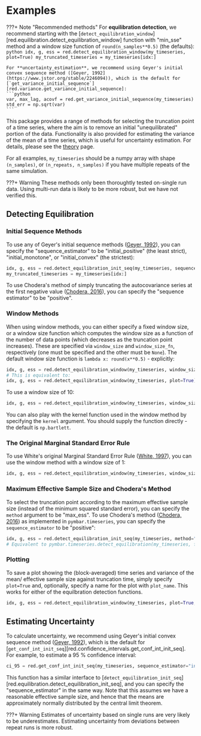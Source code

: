# Examples

???+ Note "Recommended methods"
    For **equilibration detection**, we recommend starting with the [`detect_equilibration_window`][red.equilibration.detect_equilibration_window] function with "min_sse" method and a window size function of `round(n_samples**0.5)` (the defaults):
    ```python
    idx, g, ess = red.detect_equilibration_window(my_timeseries, plot=True)
    my_truncated_timeseries = my_timeseries[idx:]
    ```

    For **uncertainty_estimation**, we recommend using Geyer's initial convex sequence method ([Geyer, 1992](https://www.jstor.org/stable/2246094)), which is the default for [`get_variance_initial_sequence`][red.variance.get_variance_initial_sequence]:
    ```python
    var, max_lag, acovf = red.get_variance_initial_sequence(my_timeseries)
    std_err = np.sqrt(var)
    ```

This package provides a range of methods for selecting the truncation point of a time series, where the aim is to remove an initial "unequilibrated" portion of the data. Functionality is also provided for estimating the variance of the mean of a time series, which is useful for uncertainty estimation. For details, please see the [theory](theory.md) page.

For all examples, `my_timeseries` should be a numpy array with shape `(n_samples)`, or `(n_repeats, n_samples)` if you have multiple repeats of the same simulation.

???+ Warning
    These methods only been thoroughtly tested on-single run data. Using multi-run data is likely to be more robust, but we have not verified this.

## Detecting Equilibration

### Initial Sequence Methods

To use any of Geyer's initial sequence methods ([Geyer, 1992](https://www.jstor.org/stable/2246094)), you can specify the "sequence_estimator" to be "initial_positive" (the least strict), "initial_monotone", or "initial_convex" (the strictest):

```python
idx, g, ess = red.detect_equilibration_init_seq(my_timeseries, sequence_estimator="initial_convex", plot=True)
my_truncated_timeseries = my_timeseries[idx:]
```
To use Chodera's method of simply truncating the autocovariance series at the first negative value ([Chodera, 2016](https://pubs.acs.org/doi/full/10.1021/acs.jctc.5b00784)), you can specify the "sequence estimator" to be "positive".

### Window Methods

When using window methods, you can either specify a fixed window size, or a window size function which computes the window size as a function of the number of data points (which decreases as the truncation point increases). These are specified via `window_size` and `window_size_fn`, respectively (one must be specified and the other must be `None`). The default window size function is `lambda x: round(x**0.5)` - explicitly:

```python
idx, g, ess = red.detect_equilibration_window(my_timeseries, window_size=None, window_size_fn=lambda x: round(x**0.5), plot=True)
# This is equivalent to:
idx, g, ess = red.detect_equilibration_window(my_timeseries, plot=True)
```

To use a window size of 10:

```python
idx, g, ess = red.detect_equilibration_window(my_timeseries, window_size=10, window_size_fn = None, plot=True)
```

You can also play with the kernel function used in the window method by specifying the `kernel` argument. You should supply the function directly - the default is `np.bartlett`.

### The Original Marginal Standard Error Rule

To use White's original Marginal Standard Error Rule ([White, 1997](https://journals.sagepub.com/doi/abs/10.1177/003754979706900601)), you can use the window method with a window size of 1:

```python
idx, g, ess = red.detect_equilibration_window(my_timeseries, window_size=1, window_size_fn=None, plot=True)
```

### Maximum Effective Sample Size and Chodera's Method

To select the truncation point according to the maximum effective sample size (instead of the minimum squared standard error), you can specify the `method` argument to be "max_ess". To use Chodera's method ([Chodera, 2016](https://pubs.acs.org/doi/full/10.1021/acs.jctc.5b00784)) as implemented in `pymbar.timeseries`, you can specify the `sequence_estimator` to be "positive":

```python
idx, g, ess = red.detect_equilibration_init_seq(my_timeseries, method="max_ess", sequence_estimator="positive", plot=True)
# Equivalent to pymbar.timeseries.detect_equilibration(my_timeseries, fast=False)
```

### Plotting

To save a plot showing the (block-averaged) time series and variance of the mean/ effective sample size against truncation time, simply specify `plot=True` and, optionally, specify a name for the plot with `plot_name`. This works for either of the equilbration detection functions.

```python
idx, g, ess = red.detect_equilibration_window(my_timeseries, plot=True, plot_name="my_equilibration_plot.png")
```

## Estimating Uncertainty

To calculate uncertainty, we recommend using Geyer's initial convex sequence method ([Geyer, 1992](https://www.jstor.org/stable/2246094)), which is the default for [`get_conf_int_init_seq`][red.confidence_intervals.get_conf_int_init_seq]. For example, to estimate a 95 % confidence interval:

```python
ci_95 = red.get_conf_int_init_seq(my_timeseries, sequence_estimator="initial_convex", alpha_two_tailed=0.05)
```

This function has a similar interface to [`detect_equilibration_init_seq`][red.equilibration.detect_equilibration_init_seq], and you can specify the "sequence_estimator" in the same way. Note that this assumes we have a reasonable effective sample size, and hence that the means are approximately normally distributed by the central limit theorem.

???+ Warning
    Estimates of uncertainty based on single runs are very likely to be underestimates. Estimating uncertainty from deviations between repeat runs is more robust.
